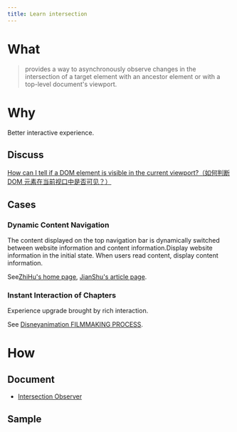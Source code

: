 ```yaml
---
title: Learn intersection
---
```


<!-- # 是什么 -->
# What

> provides a way to asynchronously observe changes in the intersection of a target element with an ancestor element or with a top-level document's viewport.
<!-- > 提供一种异步观察目标元素与祖先元素或顶层文档视口相交处的更改的方法。 -->

<!-- # 为什么 -->
# Why

<!-- 更好的交互体验。 -->
Better interactive experience.

<!-- ## 讨论 -->
## Discuss

[How can I tell if a DOM element is visible in the current viewport?（如何判断 DOM 元素在当前视口中是否可见？）](https://stackoverflow.com/questions/123999/how-can-i-tell-if-a-dom-element-is-visible-in-the-current-viewport)

<!-- ## 案例 -->
## Cases

<!-- 动态内容导航栏 -->
### Dynamic Content Navigation

<!-- 顶部导航栏展示的内容在网站信息和内容信息之间动态切换。初始状态下展示网站信息，用户阅读内容时，展示内容信息。 -->
The content displayed on the top navigation bar is dynamically switched between website information and content information.Display website information in the initial state. When users read content, display content information.

<!-- 参见[知乎首页](https://www.zhihu.com/)、[简书文章页](https://www.jianshu.com/p/40a0f30be62f)。 -->
See[ZhiHu's home page](https://www.zhihu.com/), [JianShu's article page](https://www.jianshu.com/p/40a0f30be62f).

<!-- ### 章节即时交互 -->
### Instant Interaction of Chapters

<!-- 丰富的互动性所带来的体验升级。 -->
Experience upgrade brought by rich interaction.

<!-- 参见 [Disneyanimation FILMMAKING PROCESS](https://disneyanimation.com/process/) -->
See [Disneyanimation FILMMAKING PROCESS](https://disneyanimation.com/process/).

<!-- 怎么做 -->
# How

<!-- ## 文档 -->
## Document

- [Intersection Observer](https://developer.mozilla.org/zh-CN/docs/Web/API/Intersection_Observer_API)

<!-- ## 示例 -->
## Sample

<Sample />

<script setup lang="ts">
  import Sample from './-/Sample.vue';
</script>
